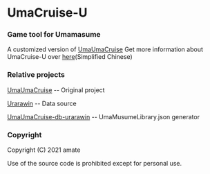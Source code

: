 # UmaCruise-U
### Game tool for Umamasume
A  customized version of [UmaUmaCruise](https://github.com/amate/UmaUmaCruise)
Get more information about UmaCruise-U over [here](https://nga.178.com/read.php?tid=26740403)(Simplified Chinese)

### Relative projects
[UmaUmaCruise](https://github.com/amate/UmaUmaCruise) -- Original project

[Urarawin](https://github.com/wrrwrr111/pretty-derby) -- Data source

[UmaUmaCruise-db-urarawin](https://github.com/RyoLee/UmaUmaCruise-db-urarawin) -- UmaMusumeLibrary.json generator

### Copyright
Copyright (C) 2021 amate

Use of the source code is prohibited except for personal use.
